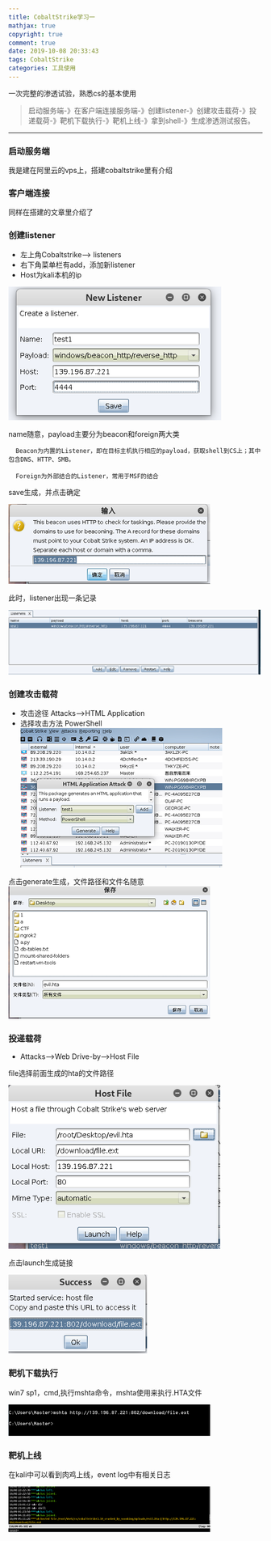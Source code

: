 ```yaml
---
title: CobaltStrike学习一
mathjax: true
copyright: true
comment: true
date: 2019-10-08 20:33:43
tags: CobaltStrike
categories: 工具使用
---
```

一次完整的渗透试验，熟悉cs的基本使用


<!-- more -->
> 启动服务端-》在客户端连接服务端-》创建listener-》创建攻击载荷-》投递载荷-》靶机下载执行-》靶机上线-》拿到shell-》生成渗透测试报告。
---
### 启动服务端
我是建在阿里云的vps上，搭建cobaltstrike里有介绍

### 客户端连接
同样在搭建的文章里介绍了

### 创建listener
- 左上角Cobaltstrike--> listeners
- 右下角菜单栏有add，添加新listener
- Host为kali本机的ip

![avatar](https://raw.githubusercontent.com/alpha302/cloudimg/master/2019-10-09%2004-41-53%20%E7%9A%84%E5%B1%8F%E5%B9%95%E6%88%AA%E5%9B%BE.png)

name随意，payload主要分为beacon和foreign两大类

      Beacon为内置的Listener，即在目标主机执行相应的payload，获取shell到CS上；其中包含DNS、HTTP、SMB。

      Foreign为外部结合的Listener，常用于MSF的结合
save生成，并点击确定

![avatar](https://raw.githubusercontent.com/alpha302/cloudimg/master/2019-10-09%2004-53-44%20%E7%9A%84%E5%B1%8F%E5%B9%95%E6%88%AA%E5%9B%BE.png)

此时，listener出现一条记录

![avatar](https://raw.githubusercontent.com/alpha302/cloudimg/master/2019-10-09%2004-56-34%20%E7%9A%84%E5%B1%8F%E5%B9%95%E6%88%AA%E5%9B%BE.png)

### 创建攻击载荷
- 攻击途径 Attacks-->HTML Application
- 选择攻击方法 PowerShell
![avatar](https://raw.githubusercontent.com/alpha302/cloudimg/master/2019-10-09%2005-01-12%20%E7%9A%84%E5%B1%8F%E5%B9%95%E6%88%AA%E5%9B%BE.png)

点击generate生成，文件路径和文件名随意
![avatar](https://raw.githubusercontent.com/alpha302/cloudimg/master/2019-10-09%2005-03-58%20%E7%9A%84%E5%B1%8F%E5%B9%95%E6%88%AA%E5%9B%BE.png)

### 投递载荷
- Attacks-->Web Drive-by-->Host File

file选择前面生成的hta的文件路径

![avatar](https://raw.githubusercontent.com/alpha302/cloudimg/master/2019-10-09%2005-09-15%20%E7%9A%84%E5%B1%8F%E5%B9%95%E6%88%AA%E5%9B%BE.png)

点击launch生成链接

![avatar](https://raw.githubusercontent.com/alpha302/cloudimg/master/2019-10-09%2005-11-39%20%E7%9A%84%E5%B1%8F%E5%B9%95%E6%88%AA%E5%9B%BE.png)

### 靶机下载执行
win7 sp1，cmd,执行mshta命令，mshta使用来执行.HTA文件

![avatar](https://raw.githubusercontent.com/alpha302/cloudimg/master/JL3PN8BHRKHGIH%7DYS9HR0US.png)

###  靶机上线

在kali中可以看到肉鸡上线，event log中有相关日志

![avatar](https://raw.githubusercontent.com/alpha302/cloudimg/master/2019-10-09%2005-18-33%20%E7%9A%84%E5%B1%8F%E5%B9%95%E6%88%AA%E5%9B%BE.png)

